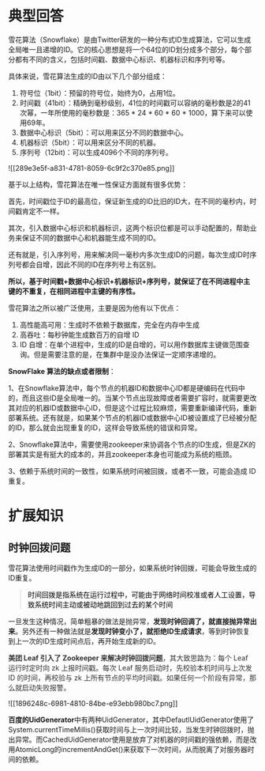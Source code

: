 # 典型回答


雪花算法（Snowflake）是由Twitter研发的一种分布式ID生成算法，它可以生成全局唯一且递增的ID。它的核心思想是将一个64位的ID划分成多个部分，每个部分都有不同的含义，包括时间戳、数据中心标识、机器标识和序列号等。



具体来说，雪花算法生成的ID由以下几个部分组成：

1. 符号位（1bit）：预留的符号位，始终为0，占用1位。
2. 时间戳（41bit）：精确到毫秒级别，41位的时间戳可以容纳的毫秒数是2的41次幂，一年所使用的毫秒数是：365 * 24 * 60 * 60 * 1000，算下来可以使用69年。
3. 数据中心标识（5bit）：可以用来区分不同的数据中心。
4. 机器标识（5bit）：可以用来区分不同的机器。
5. 序列号（12bit)：可以生成4096个不同的序列号。



![[289e3e5f-a831-4781-8059-6c9f2c370e85.png]]



基于以上结构，雪花算法在唯一性保证方面就有很多优势：



首先，时间戳位于ID的最高位，保证新生成的ID比旧的ID大，在不同的毫秒内，时间戳肯定不一样。



其次，引入数据中心标识和机器标识，这两个标识位都是可以手动配置的，帮助业务来保证不同的数据中心和机器能生成不同的ID。



还有就是，引入序列号，用来解决同一毫秒内多次生成ID的问题，每次生成ID时序列号都会自增，因此不同的ID在序列号上有区别。



**所以，基于时间戳+数据中心标识+机器标识+序列号，就保证了在不同进程中主键的不重复，在相同进程中主键的有序性。**

  
雪花算法之所以被广泛使用，主要是因为他有以下优点：

1. 高性能高可用：生成时不依赖于数据库，完全在内存中生成
2. 高吞吐：每秒钟能生成数百万的自增 ID
3. ID 自增：在单个进程中，生成的ID是自增的，可以用作数据库主键做范围查询。但是需要注意的是，在集群中是没办法保证一定顺序递增的。



**SnowFlake 算法的缺点或者限制**：



1、在Snowflake算法中，每个节点的机器ID和数据中心ID都是硬编码在代码中的，而且这些ID是全局唯一的。当某个节点出现故障或者需要扩容时，就需要更改其对应的机器ID或数据中心ID，但是这个过程比较麻烦，需要重新编译代码，重新部署系统。还有就是，如果某个节点的机器ID或数据中心ID被设置成了已经被分配的ID，那么就会出现重复的ID，这样会导致系统的错误和异常。

<font style="color:rgb(55, 65, 81);background-color:rgb(247, 247, 248);"></font>

2、Snowflake算法中，需要使用zookeeper来协调各个节点的ID生成，但是ZK的部署其实是有挺大的成本的，并且zookeeper本身也可能成为系统的瓶颈。



3、依赖于系统时间的一致性，如果系统时间被回拨，或者不一致，可能会造成 ID 重复。



# 扩展知识


## 时钟回拨问题


雪花算法使用时间戳作为生成ID的一部分，如果系统时钟回拨，可能会导致生成的ID重复。



> <font style="color:rgb(0, 0, 0);">时间回拨是指系统在运行过程中，可能由于网络时间校准或者人工设置，导致系统时间主动或被动地跳回到过去的某个时间</font>
>



一旦发生这种情况，简单粗暴的做法是抛异常，**发现时钟回调了，就直接抛异常出来**。另外还有一种做法就是**发现时钟变小了，就拒绝ID生成请求**，等到时钟恢复到上一次的ID生成时间点后，再开始生成新的ID。



**<font style="color:rgb(51, 51, 51);">美团 Leaf 引入了 Zookeeper 来解决时钟回拨问题</font>**<font style="color:rgb(51, 51, 51);">，其大致思路为：每个 Leaf 运行时定时向 zk 上报时间戳。每次 Leaf 服务启动时，先校验本机时间与上次发 ID 的时间，再校验与 zk 上所有节点的平均时间戳。如果任何一个阶段有异常，那么就启动失败报警。</font>

<font style="color:rgb(51, 51, 51);"></font>

![[1896248c-6981-4810-84be-e93ebb980bc7.png]]





**百度的UidGenerator**中有两种UidGenerator，其中DefautlUidGenerator使用了System.currentTimeMillis()获取时间与上一次时间比较，当发生时钟回拨时，抛出异常。而CachedUidGenerator使用是放弃了对机器的时间戳的强依赖，而是改用AtomicLong的incrementAndGet()来获取下一次时间，从而脱离了对服务器时间的依赖。

  










